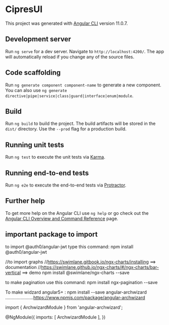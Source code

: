 # CipresUI

This project was generated with [Angular CLI](https://github.com/angular/angular-cli) version 11.0.7.

## Development server

Run `ng serve` for a dev server. Navigate to `http://localhost:4200/`. The app will automatically reload if you change any of the source files.

## Code scaffolding

Run `ng generate component component-name` to generate a new component. You can also use `ng generate directive|pipe|service|class|guard|interface|enum|module`.

## Build

Run `ng build` to build the project. The build artifacts will be stored in the `dist/` directory. Use the `--prod` flag for a production build.

## Running unit tests

Run `ng test` to execute the unit tests via [Karma](https://karma-runner.github.io).

## Running end-to-end tests

Run `ng e2e` to execute the end-to-end tests via [Protractor](http://www.protractortest.org/).

## Further help

To get more help on the Angular CLI use `ng help` or go check out the [Angular CLI Overview and Command Reference](https://angular.io/cli) page.


## important package to import


to import @auth0/angular-jwt type this command:
npm install @auth0/angular-jwt

//to import graphs
//https://swimlane.gitbook.io/ngx-charts/installing  ==> documentation
//https://swimlane.github.io/ngx-charts/#/ngx-charts/bar-vertical  ==> demo
npm install @swimlane/ngx-charts --save

to make pagination use this command:
npm install ngx-pagination --save


To make widzard angular5+ :
npm install --save angular-archwizard   ......................https://www.npmjs.com/package/angular-archwizard

import { ArchwizardModule } from 'angular-archwizard';
 
@NgModule({
  imports: [
    ArchwizardModule
  ],
})
